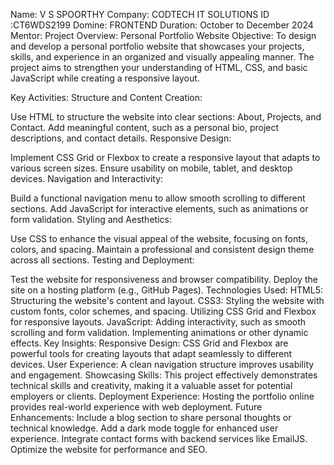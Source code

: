 Name: V S SPOORTHY 
Company: CODTECH IT SOLUTIONS 
ID :CT6WDS2199 
Domine: FRONTEND 
Duration: October to December 2024 
Mentor:
Project Overview: Personal Portfolio Website
Objective:
To design and develop a personal portfolio website that showcases your projects, skills, and experience in an organized and visually appealing manner. The project aims to strengthen your understanding of HTML, CSS, and basic JavaScript while creating a responsive layout.

Key Activities:
Structure and Content Creation:

Use HTML to structure the website into clear sections: About, Projects, and Contact.
Add meaningful content, such as a personal bio, project descriptions, and contact details.
Responsive Design:

Implement CSS Grid or Flexbox to create a responsive layout that adapts to various screen sizes.
Ensure usability on mobile, tablet, and desktop devices.
Navigation and Interactivity:

Build a functional navigation menu to allow smooth scrolling to different sections.
Add JavaScript for interactive elements, such as animations or form validation.
Styling and Aesthetics:

Use CSS to enhance the visual appeal of the website, focusing on fonts, colors, and spacing.
Maintain a professional and consistent design theme across all sections.
Testing and Deployment:

Test the website for responsiveness and browser compatibility.
Deploy the site on a hosting platform (e.g., GitHub Pages).
Technologies Used:
HTML5: Structuring the website's content and layout.
CSS3:
Styling the website with custom fonts, color schemes, and spacing.
Utilizing CSS Grid and Flexbox for responsive layouts.
JavaScript:
Adding interactivity, such as smooth scrolling and form validation.
Implementing animations or other dynamic effects.
Key Insights:
Responsive Design: CSS Grid and Flexbox are powerful tools for creating layouts that adapt seamlessly to different devices.
User Experience: A clean navigation structure improves usability and engagement.
Showcasing Skills: This project effectively demonstrates technical skills and creativity, making it a valuable asset for potential employers or clients.
Deployment Experience: Hosting the portfolio online provides real-world experience with web deployment.
Future Enhancements:
Include a blog section to share personal thoughts or technical knowledge.
Add a dark mode toggle for enhanced user experience.
Integrate contact forms with backend services like EmailJS.
Optimize the website for performance and SEO.
